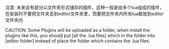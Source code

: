 注意:
未来会有部分以文件夹形式储存的插件，这种一般是由多个lua组成的插件，在安装时不要把文件夹丢到editor文件夹里，而要把文件夹内所有lua都放到editor文件夹内

CAUTION:
Some Plugins will be uploaded as a folder, when install the plugins like this, 
you should put [all the .lua files] which in the folder into [editor folder] instead of place the folder which contains the .lua files.
